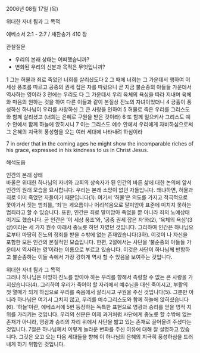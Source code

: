 2006년 08월 17일 (목)

위대한 자녀 됨과 그 목적



에베소서 2:1 - 2:7 / 새찬송가 410 장


관찰질문
- 우리의 본래 상태는 어떠했습니까?
- 변화된 우리의 신분과 목적은 무엇입니까?

1 그는 허물과 죄로 죽었던 너희를 살리셨도다 2 그 때에 너희는 그 가운데서 행하여 이 세상 풍조를 따르고 공중의 권세 잡은 자를 따랐으니 곧 지금 불순종의 아들들 가운데서 역사하는 영이라 3 전에는 우리도 다 그 가운데서 우리 육체의 욕심을 따라 지내며 육체와 마음의 원하는 것을 하여 다른 이들과 같이 본질상 진노의 자녀이었더니 4 긍휼이 풍성하신 하나님이 우리를 사랑하신 그 큰 사랑을 인하여 5 허물로 죽은 우리를 그리스도와 함께 살리셨고 (너희는 은혜로 구원을 받은 것이라) 6 또 함께 일으키사 그리스도 예수 안에서 함께 하늘에 앉히시니 7 이는 그리스도 예수 안에서 우리에게 자비하심으로써 그 은혜의 지극히 풍성함을 오는 여러 세대에 나타내려 하심이라

7  in order that in the coming ages he might show the incomparable riches of his grace, expressed in his kindness to us in Christ Jesus.

해석도움





인간의 본래 상태  
바울은 위대한 하나님의 자녀와 교회의 상속자가 된 인간의 바른 삶에 대한 논의에 앞서 인간의 원래 모습을 묘사합니다. 우리는 본래 소망이 없던 자들입니다. 왜냐하면, 허물과 죄로 이미 죽었던 자들이기 때문입니다(1). 여기서 ‘허물’은 의도를 가지고 적극적으로 쫓아가서 짓는 범죄를, ‘죄’는 게으름이나 어리석음으로 말미암아 표준에 미치지 못하는 범죄라고 할 수 있습니다. 또한, 인간은 죄로 말미암아 죽었을 뿐 아니라 죄의 노예상태이기도 했습니다. 곧 인간은 ‘이 세상 풍조’와, ‘공중 권세 잡은 자’와(2), ‘육체의 욕심’(3상)이라는 세 가지 원수 아래서 종노릇 하던 자였던 것입니다. 그리하여 인간은 하나님으로부터 마땅히 진노의 정죄를 받을 수밖에 없는 존재였습니다(3하). 이것이 나 자신을 포함한 모든 인간의 본질적인 모습입니다. 한편, 2절에서는 사단을 ‘불순종의 아들들 가운데서 역사하는 영’이라는 이름으로 부르고 있습니다. 이것은 사단이 하나님께 반항하고 불순종하는 이들 속에서 가장 강하게 역사 할 수 있음을 보여주는 것입니다.        

위대한 자녀 됨과 그 목적  
그러나 하나님은 마땅히 진노를 받아야 하는 우리를 향해서 측량할 수 없는 큰 사랑을 가지셨습니다(4). 그리하여 우리가 죽어야 할 자리에서 예수님을 대신 죽이시고, 부활의 첫 열매가 되게 하심으로 우리를 죽음에서 살리시고 구원을 주신 것입니다(5). 그뿐만 아니라 하나님은 여기서 그치지 않고, 우리를 예수그리스도와 함께 하늘에 앉히셨습니다(6). ‘하늘’이란, 에베소서에 5번 등장하는 독특한 표현으로 영광과 승리를 얻을 영적 지위를 가리키는 것입니다. 우리의 신분은 이제 과거처럼 사단에게 종노릇 할 수밖에 없는 존재가 아니라, 영광과 승리의 자리 위에서 사단을 밟고 있는 존재로 끌어올려 주셨다는 것입니다. 7절은 하나님께서 이렇게 놀라운 변화를 주신 이유에 대해 잘 설명하고 있습니다. 그것은 오고 오는 다음 세대들을 향해 이 하나님의 은혜의 지극히 풍성하심을 드러내게 하기 위함인 것입니다.